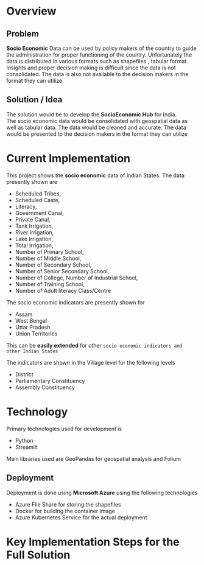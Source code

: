 # Overview                 

## Problem    

**Socio Economic** Data  can be used by policy makers of the country to guide the administration for proper functioning of the country. Unfortunately the data is distributed in various formats such as shapefiles , tabular format. Insights and proper decision making is difficult since the data is not consolidated. The data is also not available to the decision makers in the format they can utilize   

## Solution / Idea 
The solution would be to develop the **SocioEconomic Hub** for India.  
The socio economic data would be consolidated with geospatial data as well as tabular data. The data would be cleaned and accurate. 
The data would be presented to the decision makers in the format they can utilize           

# Current Implementation    

This project shows the **socio economic** data of Indian States. The data presently shown are 
* Scheduled Tribes,              
* Scheduled Caste,          
* Literacy,           
* Government Canal,          
* Private Canal,          
* Tank Irrigation,         
* River Irrigation,          
* Lake Irrigation,          
* Total Irrigation,          
* Number of Primary School,        
* Number of Middle School,           
* Number of Secondary School,        
* Number of Senior Secondary School,      
* Number of College, Number of Industrial School,       
* Number of Training School,           
* Number of Adult literacy Class/Centre        
       

The socio economic indicators are presently shown for  
*  Assam     
*  West Bengal   
*  Uttar Pradesh    
*  Union Territories              

This can be **easily extended** for other `socio economic indicators and other Indian States`
    
The indicators are shown in the Village level for the following levels     
*   District    
*   Parliamentary Constituency   
*   Assembly Constituency         

# Technology      

Primary technologies used for development is   
* Python 
* Streamlit  

Main libraries used are GeoPandas for geospatial analysis and Folium     

## Deployment        
Deployment is done using **Microsoft Azure** using the following technologies     

* Azure File Share for storing the shapefiles    
* Docker for building the container image   
* Azure Kubernetes Service for the actual deployment        

# Key Implementation Steps for the Full Solution   



